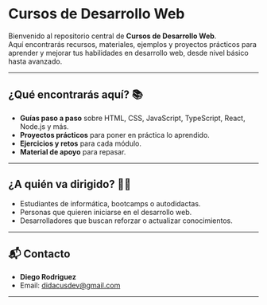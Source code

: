 # Cursos de Desarrollo Web

Bienvenido al repositorio central de **Cursos de Desarrollo Web**.  
Aquí encontrarás recursos, materiales, ejemplos y proyectos prácticos para aprender y mejorar tus habilidades en desarrollo web, desde nivel básico hasta avanzado.

---

## ¿Qué encontrarás aquí? 📚

- **Guías paso a paso** sobre HTML, CSS, JavaScript, TypeScript, React, Node.js y más.
- **Proyectos prácticos** para poner en práctica lo aprendido.
- **Ejercicios y retos** para cada módulo.
- **Material de apoyo** para repasar.
---

## ¿A quién va dirigido? 🧑‍💻

- Estudiantes de informática, bootcamps o autodidactas.
- Personas que quieren iniciarse en el desarrollo web.
- Desarrolladores que buscan reforzar o actualizar conocimientos.

---

## 📬 Contacto

- **Diego Rodriguez**
- Email: didacusdev@gmail.com

---
